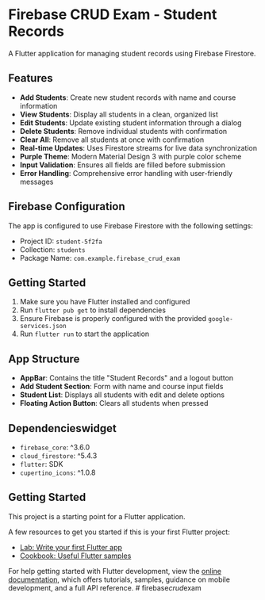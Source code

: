 # Firebase CRUD Exam - Student Records

A Flutter application for managing student records using Firebase Firestore.

## Features

- **Add Students**: Create new student records with name and course information
- **View Students**: Display all students in a clean, organized list
- **Edit Students**: Update existing student information through a dialog
- **Delete Students**: Remove individual students with confirmation
- **Clear All**: Remove all students at once with confirmation
- **Real-time Updates**: Uses Firestore streams for live data synchronization
- **Purple Theme**: Modern Material Design 3 with purple color scheme
- **Input Validation**: Ensures all fields are filled before submission
- **Error Handling**: Comprehensive error handling with user-friendly messages

## Firebase Configuration

The app is configured to use Firebase Firestore with the following settings:
- Project ID: `student-5f2fa`
- Collection: `students`
- Package Name: `com.example.firebase_crud_exam`

## Getting Started

1. Make sure you have Flutter installed and configured
2. Run `flutter pub get` to install dependencies
3. Ensure Firebase is properly configured with the provided `google-services.json`
4. Run `flutter run` to start the application

## App Structure

- **AppBar**: Contains the title "Student Records" and a logout button
- **Add Student Section**: Form with name and course input fields
- **Student List**: Displays all students with edit and delete options
- **Floating Action Button**: Clears all students when pressed

## Dependencieswidget

- `firebase_core`: ^3.6.0
- `cloud_firestore`: ^5.4.3
- `flutter`: SDK
- `cupertino_icons`: ^1.0.8

## Getting Started

This project is a starting point for a Flutter application.

A few resources to get you started if this is your first Flutter project:

- [Lab: Write your first Flutter app](https://docs.flutter.dev/get-started/codelab)
- [Cookbook: Useful Flutter samples](https://docs.flutter.dev/cookbook)

For help getting started with Flutter development, view the
[online documentation](https://docs.flutter.dev/), which offers tutorials,
samples, guidance on mobile development, and a full API reference.
#   f i r e b a s e _ c r u d _ e x a m  
 